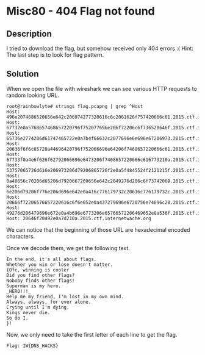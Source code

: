 # Misc80 - 404 Flag not found

## Description

I tried to download the flag, but somehow received only 404 errors :( Hint: The last step is to look for flag pattern.

## Solution

When we open the file with wireshark we can see various HTTP requests to random looking URL.

```
root@rainbowlyte# strings flag.pcapng | grep ^Host
Host: 496e2074686520656e642c206974277320616c6c2061626f757420666c61.2015.ctf.internetwache.org
Host: 67732e0a5768657468657220796f752077696e206f72206c6f736520646f.2015.ctf.internetwache.org
Host: 65736e2774206d61747465722e0a7b4f66632c2077696e6e696e67206973.2015.ctf.internetwache.org
Host: 20636f6f6c65720a44696420796f752066696e64206f7468657220666c61.2015.ctf.internetwache.org
Host: 67733f0a4e6f626f62792066696e6473206f7468657220666c616773210a.2015.ctf.internetwache.org
Host: 53757065726d616e206973206d79206865726f2e0a5f4845524f2121215f.2015.ctf.internetwache.org
Host: 0a48656c70206d65206d7920667269656e642c2049276d206c6f73742069.2015.ctf.internetwache.org
Host: 6e206d79206f776e206d696e642e0a416c776179732c20616c776179732c.2015.ctf.internetwache.org
Host: 20666f72206576657220616c6f6e652e0a437279696e6720756e74696c20.2015.ctf.internetwache.org
Host: 49276d206479696e672e0a4b696e6773206e65766572206469652e0a536f.2015.ctf.internetwache.org
Host: 20646f20492e0a7d210a.2015.ctf.internetwache.org
```

We can notice that the beginning of those URL are hexadecimal encoded characters.

Once we decode them, we get the following text.

```
In the end, it's all about flags.
Whether you win or lose doesn't matter.
{Ofc, winning is cooler
Did you find other flags?
Noboby finds other flags!
Superman is my hero.
_HERO!!!_
Help me my friend, I'm lost in my own mind.
Always, always, for ever alone.
Crying until I'm dying.
Kings never die.
So do I.
}!
```
Now, we only need to take the first letter of each line to get the flag.

```
Flag: IW{DNS_HACKS}
```